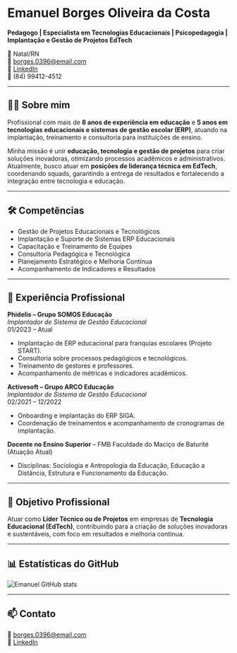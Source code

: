 # Emanuel Borges Oliveira da Costa

**Pedagogo | Especialista em Tecnologias Educacionais | Psicopedagogia | Implantação e Gestão de Projetos EdTech**

📍 Natal/RN  
📧 [borges.0396@email.com](mailto:borges.0396@gmail.com)  
🔗 [LinkedIn](https://www.linkedin.com/in/emanuelgescolar)  
📱 (84) 99412-4512  

---

## 👨‍💼 Sobre mim
Profissional com mais de **8 anos de experiência em educação** e **5 anos em tecnologias educacionais e sistemas de gestão escolar (ERP)**, atuando na implantação, treinamento e consultoria para instituições de ensino.  

Minha missão é unir **educação, tecnologia e gestão de projetos** para criar soluções inovadoras, otimizando processos acadêmicos e administrativos.  
Atualmente, busco atuar em **posições de liderança técnica em EdTech**, coordenando squads, garantindo a entrega de resultados e fortalecendo a integração entre tecnologia e educação.

---

## 🛠 Competências
- Gestão de Projetos Educacionais e Tecnológicos  
- Implantação e Suporte de Sistemas ERP Educacionais  
- Capacitação e Treinamento de Equipes  
- Consultoria Pedagógica e Tecnológica  
- Planejamento Estratégico e Melhoria Contínua  
- Acompanhamento de Indicadores e Resultados  

---

## 📂 Experiência Profissional

**Phidelis – Grupo SOMOS Educação**  
*Implantador de Sistema de Gestão Educacional*  
01/2023 – Atual  
- Implantação de ERP educacional para franquias escolares (Projeto START).  
- Consultoria sobre processos pedagógicos e tecnológicos.  
- Treinamento de gestores e professores.  
- Acompanhamento de métricas e indicadores acadêmicos.  

**Activesoft – Grupo ARCO Educação**  
*Implantador de Sistema de Gestão Educacional*  
02/2021 – 12/2022  
- Onboarding e implantação do ERP SIGA.  
- Coordenação de treinamentos e acompanhamento de cronogramas de implantação.  

**Docente no Ensino Superior** – FMB Faculdade do Maciço de Baturité (Atuação Atual)  
- Disciplinas: Sociologia e Antropologia da Educação, Educação a Distância, Estrutura e Funcionamento da Educação.

---

## 🎯 Objetivo Profissional
Atuar como **Líder Técnico ou de Projetos** em empresas de **Tecnologia Educacional (EdTech)**, contribuindo para a criação de soluções inovadoras e sustentáveis, com foco em resultados e melhoria contínua.

---

## 📊 Estatísticas do GitHub
![Emanuel GitHub stats](https://github-readme-stats.vercel.app/api?username=borges0396&show_icons=true&theme=default)

---

## 📫 Contato
📧 [borges.0396@email.com](mailto:borges.0396@email.com)  
🔗 [LinkedIn](https://www.linkedin.com/in/emanuelgescolar)  
